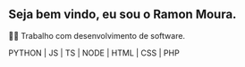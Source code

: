 ## Seja bem vindo, eu sou o Ramon Moura.

🐱‍🏍 Trabalho com desenvolvimento de software.

  PYTHON | JS | TS | NODE | HTML | CSS | PHP
